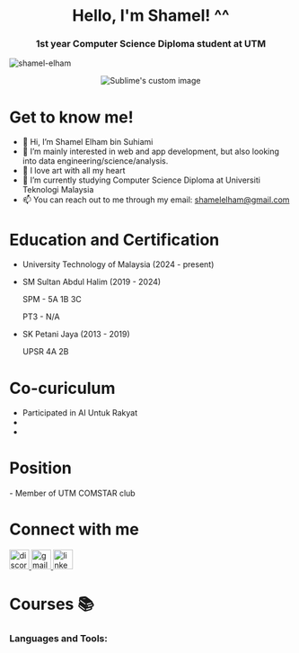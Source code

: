 <!---
shamelelham/shamelelham is a ✨ special ✨ repository because its `README.md` (this file) appears on your GitHub profile.
You can click the Preview link to take a look at your changes.
--->

<h1 align="center"> Hello, I'm Shamel! ^^ </h1>

<h3 align="center">1st year Computer Science Diploma student at UTM</h3>

<p align="left"> <img src="gravatar.com/iamshamel" alt="shamel-elham" /> </p>
<p align="center">
  <img src="https://media.giphy.com/media/v1.Y2lkPTc5MGI3NjExaGYwZjF4MjF6ZHU5ZG12dGJxeWx4cGpzN2p6YW9pcGQxajYwMGQzYyZlcD12MV9pbnRlcm5hbF9naWZfYnlfaWQmY3Q9Zw/9Hrv3zYgnSfVasVGYR/source.gif?raw=true" alt="Sublime's custom image"/>
</p>


<h1>Get to know me!</h1>

- 👋 Hi, I’m Shamel Elham bin Suhiami
- 👀 I’m mainly interested in web and app development, but also looking into data engineering/science/analysis.
- :love_letter: I love art with all my heart
- 🌱 I’m currently studying Computer Science Diploma at Universiti Teknologi Malaysia
- 📫 You can reach out to me through my email: shamelelham@gmail.com
  
<h1 >Education and Certification</h1>

- University Technology of Malaysia (2024 - present)
- SM Sultan Abdul Halim (2019 - 2024)
  <p> SPM - 5A 1B 3C </p>
   PT3 - N/A
   
- SK Petani Jaya (2013 - 2019)
   <p> UPSR 4A 2B  </p>
   
<h1 >Co-curiculum </h1>

- Participated in AI Untuk Rakyat
- 
- 

  <h1 >Position </h1>
  - Member of UTM COMSTAR club

<h1 align="left">Connect with me</h1>


<div align="left">
  
 
  <a href="https://discordapp.com/users/sayakuni">
  <img src="https://img.shields.io/static/v1?message=Discord&logo=discord&label=&color=7289DA&logoColor=white&labelColor=&style=for-the-badge" height="35" alt="discord logo"  />
  </a>
  <a href="mailto:shamelelham@gmail.com">
  <img src="https://img.shields.io/static/v1?message=Gmail&logo=gmail&label=&color=D14836&logoColor=white&labelColor=&style=for-the-badge" height="35" alt="gmail logo"  />
  </a>
  <a href="https://www.linkedin.com/in/shamelelham/">
  <img src="https://img.shields.io/static/v1?message=LinkedIn&logo=linkedin&label=&color=0077B5&logoColor=white&labelColor=&style=for-the-badge" height="35" alt="linkedin logo"  />
  </a>
</div>


<h1 align="left">Courses 📚</h1>


</div>

<h3 align="left">Languages and Tools:</h3>
